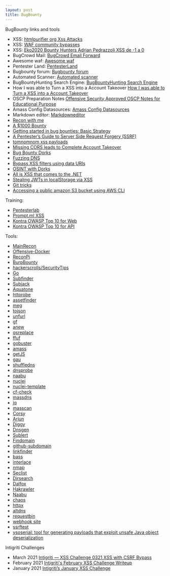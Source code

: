 ```yaml
---
layout: post
title: BugBounty
---
```


BugBounty links and tools

- XSS: [htmlpurifier org Xss Attacks](http://htmlpurifier.org/live/smoketests/xssAttacks.php)
- XSS: [WAF community bypasses](https://github.com/waf-bypass-maker/waf-community-bypasses)
- XSS: [Eko2020 Bounty Hunters Adrian Pedrazzoli XSS de -1 a 0](https://www.youtube.com/watch?v=vTYx4DGu6w8)
- BugCrowd Mail: [BugCrowd Email Forward](https://docs.bugcrowd.com/researchers/participating-in-program/your-bugcrowdninja-email-address/#:~:text=As%20an%20active%20Bugcrowd%20researcher,cases%20is%20required%20for%20testing.)
- Awesome waf: [Awesome waf](https://github.com/0xInfection/Awesome-WAF)
- Pentester Land: [PentesterLand](https://pentester.land/)
- Bugbounty forum: [Bugbounty forum](https://bugbountyforum.com/tools/recon/)
- Automated Scanner: [Automated scanner](https://github.com/0xspade/Automated-Scanner)
- BugBountyHunting Search Engine: [BugBountyHunting Search Engine](https://www.bugbountyhunting.com/)
- How I was able to Turn a XSS into a Account Takeover [How I was able to Turn a XSS into a Account Takeover](https://pullerjsecu.medium.com/how-i-was-able-to-turn-a-xss-into-a-account-takeover-ae0c478640e7)
- OSCP Preparation Notes 
[Offensive Security Approved OSCP Notes for Educational Purpose](https://oscpnotes.infosecsanyam.in/My_OSCP_Preparation_Notes.html)
- Amass Config Datasources: [Amass Config Datasources](https://www.hahwul.com/2020/09/23/amass-go-deep-in-the-sea-with-free-apis/)
- Markdown editor: [Markdowneditor](https://stackedit.io/app#)
- [Recon with me](https://dhiyaneshgeek.github.io/bug/bounty/2020/02/06/recon-with-me/)
- [A $1000 Bounty](https://gauravnarwani.com/a-1000-bounty/)
- [Getting started in bug bounties: Basic Strategy](https://thexssrat.medium.com/getting-started-in-bug-bounties-basic-strategy-e592fb552004)
- [A Pentester’s Guide to Server Side Request Forgery (SSRF)](https://cobalt.io/blog/a-pentesters-guide-to-server-side-request-forgery-ssrf)
- [tomnomnom xss payloads](https://gist.github.com/tomnomnom/14a918f707ef0685fdebd90545580309)
- [Missing CORS leads to Complete Account Takeover](https://nirajmodi51.medium.com/missing-cors-leads-to-complete-account-takeover-1ed4b53bf9f2)
- [Bug Bounty Dorks](https://github.com/sushiwushi/bug-bounty-dorks)
- [Fuzzing DNS](https://twitter.com/DragonJAR/status/1314592475831468036?s=20)
- [Bypass XSS filters using data URIs](https://www.paladion.net/blogs/bypass-xss-filters-using-data-uris)
- [OSINT with Dorks](https://dorks.faisalahmed.me/?fbclid=IwAR37l4KS21HbYPNAnNkEdh8fwEP8Vo-ekDwNkLYoLsQPWR9ulvBpGY9YrSw#)
- [All is XSS that comes to the .NET](https://blog.isec.pl/all-is-xss-that-comes-to-the-net/)
- [Stealing JWTs in localStorage via XSS](https://github.com/ltiisidii/ltiisidii/blob/master/_posts/2021-1-20-bugbounty.md)
- [Git tricks](https://www.adityathebe.com/journal/4)
- [Accessing a public amazon S3 bucket using AWS CLI](http://krparajuli.com/aws/amazon/s3/bucket/cli/2021/02/07/accessing-a-public-amazon-s3-bucket-using-aws-cli.html)

Training: 
- [Pentesterlab](https://pentesterlab.com/referral/XdNtpQg5-dgPyg)
- [Prompt.ml XSS](http://prompt.ml/)
- [Kontra OWASP Top 10 for Web](https://application.security/free/owasp-top-10)
- [Kontra OWASP Top 10 for API](https://application.security/free/owasp-top-10-API)

Tools: 

- [MainRecon](https://github.com/l34r00t/mainRecon)
- [Offensive-Docker](https://github.com/aaaguirrep/offensive-docker)
- [ReconPi](https://github.com/x1mdev/ReconPi)
- [BurpBounty](https://burpbounty.net/)
- [hackerscrolls/SecurityTips](https://github.com/hackerscrolls/SecurityTips)
- [Go](https://github.com/golang)
- [Subfinder](https://github.com/projectdiscovery/subfinder/cmd/subfinder)
- [Subjack](https://github.com/haccer/subjack)
- [Aquatone](https://github.com/michenriksen/aquatone)
- [httprobe](https://github.com/tomnomnom/httprobe)
- [assetfinder](https://github.com/tomnomnom/assetfinder)
- [meg](https://github.com/tomnomnom/meg)
- [tojson](https://github.com/tomnomnom/hacks/tojson)
- [unfurl](https://github.com/tomnomnom/unfurl)
- [gf](https://github.com/tomnomnom/gf)
- [anew](https://github.com/tomnomnom/anew)
- [qsreplace](https://github.com/tomnomnom/qsreplace)
- [ffuf](https://github.com/ffuf/ffuf)
- [gobuster](https://github.com/OJ/gobuster)
- [amass](https://github.com/OWASP/Amass)
- [getJS](https://github.com/003random/getJS)
- [gau](https://github.com/lc/gau)
- [shuffledns](https://github.com/projectdiscovery/shuffledns/cmd/shuffledns)
- [dnsprobe](https://github.com/projectdiscovery/dnsprobe)
- [naabu](https://github.com/projectdiscovery/naabu/cmd/naabu)
- [nuclei](https://github.com/projectdiscovery/nuclei/cmd/nuclei)
- [nuclei-template](https://github.com/projectdiscovery/nuclei-templates)
- [cf-check](https://github.com/dwisiswant0/cf-check)
- [massdns](https://github.com/blechschmidt/massdns)
- [jq](https://stedolan.github.io/jq/)
- [masscan](https://github.com/robertdavidgraham/masscan)
- [Corsy](https://github.com/s0md3v/Corsy)
- [Arjun](https://github.com/s0md3v/Arjun)
- [Diggy](https://github.com/s0md3v/Diggy)
- [Dnsgen](https://github.com/ProjectAnte/dnsgen)
- [Sublert](https://github.com/yassineaboukir/sublert)
- [Findomain](https://github.com/Edu4rdSHL/findomain)
- [github-subdomain](https://raw.githubusercontent.com/gwen001/github-search/master/github-subdomains.py)
- [linkfinder](https://github.com/GerbenJavado/LinkFinder)
- [bass](https://github.com/Abss0x7tbh/bass)
- [interlace](https://github.com/codingo/Interlace)
- [nmap](https://nmap.org)
- [Seclist](https://github.com/danielmiessler/SecList)
- [Dirsearch](https://github.com/maurosoria/dirsearch)
- [Dalfox](https://github.com/hahwul/dalfox)
- [Hakrawler](https://github.com/hakluke/hakrawler)
- [Naabu](https://github.com/projectdiscovery/naabu)
- [chaos](https://github.com/projectdiscovery/chaos-client)
- [httpx](https://github.com/projectdiscovery/httpx)
- [altdns](https://github.com/infosec-au/altdns)
- [requestbin](https://requestbin.com)
- [webhook site](https://webhook.site/)
- [ssrftest](https://ssrftest.com)
- [ysoserial: tool for generating payloads that exploit unsafe Java object deserialization](https://github.com/frohoff/ysoserial)

Intigriti Challenges 
- March 2021 [Intigriti — XSS Challenge 0321 XSS with CSRF Bypass](https://fh4ntke.medium.com/intigriti-xss-challenge-0321-472ae0a48254)
- February 2021 [Intigriti's February XSS Challenge Writeup](https://blog.xss.am/2021/02/intigriti-february-xss-challenge/)
- January 2021 [Intigriti’s January XSS Challenge](https://infosecwriteups.com/intigritis-january-xss-challenge-4475265edaa7)

